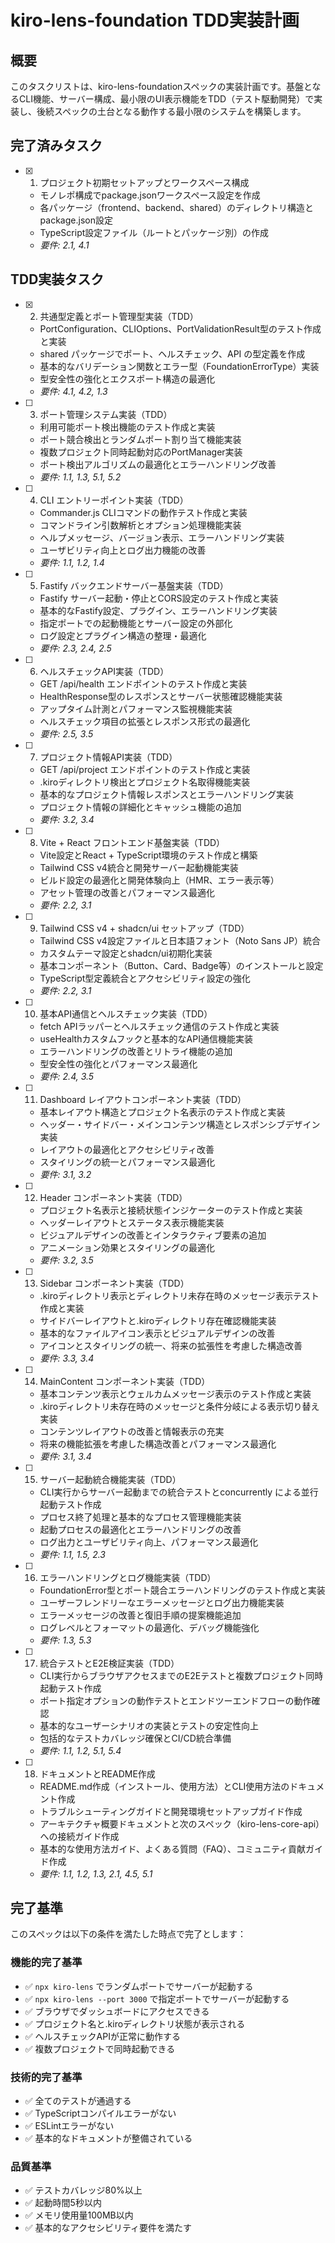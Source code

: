 # kiro-lens-foundation TDD実装計画

## 概要

このタスクリストは、kiro-lens-foundationスペックの実装計画です。基盤となるCLI機能、サーバー構成、最小限のUI表示機能をTDD（テスト駆動開発）で実装し、後続スペックの土台となる動作する最小限のシステムを構築します。

## 完了済みタスク

- [x] 1. プロジェクト初期セットアップとワークスペース構成
  - モノレポ構成でpackage.jsonワークスペース設定を作成
  - 各パッケージ（frontend、backend、shared）のディレクトリ構造とpackage.json設定
  - TypeScript設定ファイル（ルートとパッケージ別）の作成
  - _要件: 2.1, 4.1_

## TDD実装タスク

- [x] 2. 共通型定義とポート管理型実装（TDD）
  - PortConfiguration、CLIOptions、PortValidationResult型のテスト作成と実装
  - shared パッケージでポート、ヘルスチェック、API の型定義を作成
  - 基本的なバリデーション関数とエラー型（FoundationErrorType）実装
  - 型安全性の強化とエクスポート構造の最適化
  - _要件: 4.1, 4.2, 1.3_

- [ ] 3. ポート管理システム実装（TDD）
  - 利用可能ポート検出機能のテスト作成と実装
  - ポート競合検出とランダムポート割り当て機能実装
  - 複数プロジェクト同時起動対応のPortManager実装
  - ポート検出アルゴリズムの最適化とエラーハンドリング改善
  - _要件: 1.1, 1.3, 5.1, 5.2_

- [ ] 4. CLI エントリーポイント実装（TDD）
  - Commander.js CLIコマンドの動作テスト作成と実装
  - コマンドライン引数解析とオプション処理機能実装
  - ヘルプメッセージ、バージョン表示、エラーハンドリング実装
  - ユーザビリティ向上とログ出力機能の改善
  - _要件: 1.1, 1.2, 1.4_

- [ ] 5. Fastify バックエンドサーバー基盤実装（TDD）
  - Fastify サーバー起動・停止とCORS設定のテスト作成と実装
  - 基本的なFastify設定、プラグイン、エラーハンドリング実装
  - 指定ポートでの起動機能とサーバー設定の外部化
  - ログ設定とプラグイン構造の整理・最適化
  - _要件: 2.3, 2.4, 2.5_

- [ ] 6. ヘルスチェックAPI実装（TDD）
  - GET /api/health エンドポイントのテスト作成と実装
  - HealthResponse型のレスポンスとサーバー状態確認機能実装
  - アップタイム計測とパフォーマンス監視機能実装
  - ヘルスチェック項目の拡張とレスポンス形式の最適化
  - _要件: 2.5, 3.5_

- [ ] 7. プロジェクト情報API実装（TDD）
  - GET /api/project エンドポイントのテスト作成と実装
  - .kiroディレクトリ検出とプロジェクト名取得機能実装
  - 基本的なプロジェクト情報レスポンスとエラーハンドリング実装
  - プロジェクト情報の詳細化とキャッシュ機能の追加
  - _要件: 3.2, 3.4_

- [ ] 8. Vite + React フロントエンド基盤実装（TDD）
  - Vite設定とReact + TypeScript環境のテスト作成と構築
  - Tailwind CSS v4統合と開発サーバー起動機能実装
  - ビルド設定の最適化と開発体験向上（HMR、エラー表示等）
  - アセット管理の改善とパフォーマンス最適化
  - _要件: 2.2, 3.1_

- [ ] 9. Tailwind CSS v4 + shadcn/ui セットアップ（TDD）
  - Tailwind CSS v4設定ファイルと日本語フォント（Noto Sans JP）統合
  - カスタムテーマ設定とshadcn/ui初期化実装
  - 基本コンポーネント（Button、Card、Badge等）のインストールと設定
  - TypeScript型定義統合とアクセシビリティ設定の強化
  - _要件: 2.2, 3.1_

- [ ] 10. 基本API通信とヘルスチェック実装（TDD）
  - fetch APIラッパーとヘルスチェック通信のテスト作成と実装
  - useHealthカスタムフックと基本的なAPI通信機能実装
  - エラーハンドリングの改善とリトライ機能の追加
  - 型安全性の強化とパフォーマンス最適化
  - _要件: 2.4, 3.5_

- [ ] 11. Dashboard レイアウトコンポーネント実装（TDD）
  - 基本レイアウト構造とプロジェクト名表示のテスト作成と実装
  - ヘッダー・サイドバー・メインコンテンツ構造とレスポンシブデザイン実装
  - レイアウトの最適化とアクセシビリティ改善
  - スタイリングの統一とパフォーマンス最適化
  - _要件: 3.1, 3.2_

- [ ] 12. Header コンポーネント実装（TDD）
  - プロジェクト名表示と接続状態インジケーターのテスト作成と実装
  - ヘッダーレイアウトとステータス表示機能実装
  - ビジュアルデザインの改善とインタラクティブ要素の追加
  - アニメーション効果とスタイリングの最適化
  - _要件: 3.2, 3.5_

- [ ] 13. Sidebar コンポーネント実装（TDD）
  - .kiroディレクトリ表示とディレクトリ未存在時のメッセージ表示テスト作成と実装
  - サイドバーレイアウトと.kiroディレクトリ存在確認機能実装
  - 基本的なファイルアイコン表示とビジュアルデザインの改善
  - アイコンとスタイリングの統一、将来の拡張性を考慮した構造改善
  - _要件: 3.3, 3.4_

- [ ] 14. MainContent コンポーネント実装（TDD）
  - 基本コンテンツ表示とウェルカムメッセージ表示のテスト作成と実装
  - .kiroディレクトリ未存在時のメッセージと条件分岐による表示切り替え実装
  - コンテンツレイアウトの改善と情報表示の充実
  - 将来の機能拡張を考慮した構造改善とパフォーマンス最適化
  - _要件: 3.1, 3.4_

- [ ] 15. サーバー起動統合機能実装（TDD）
  - CLI実行からサーバー起動までの統合テストとconcurrently による並行起動テスト作成
  - プロセス終了処理と基本的なプロセス管理機能実装
  - 起動プロセスの最適化とエラーハンドリングの改善
  - ログ出力とユーザビリティ向上、パフォーマンス最適化
  - _要件: 1.1, 1.5, 2.3_

- [ ] 16. エラーハンドリングとログ機能実装（TDD）
  - FoundationError型とポート競合エラーハンドリングのテスト作成と実装
  - ユーザーフレンドリーなエラーメッセージとログ出力機能実装
  - エラーメッセージの改善と復旧手順の提案機能追加
  - ログレベルとフォーマットの最適化、デバッグ機能強化
  - _要件: 1.3, 5.3_

- [ ] 17. 統合テストとE2E検証実装（TDD）
  - CLI実行からブラウザアクセスまでのE2Eテストと複数プロジェクト同時起動テスト作成
  - ポート指定オプションの動作テストとエンドツーエンドフローの動作確認
  - 基本的なユーザーシナリオの実装とテストの安定性向上
  - 包括的なテストカバレッジ確保とCI/CD統合準備
  - _要件: 1.1, 1.2, 5.1, 5.4_

- [ ] 18. ドキュメントとREADME作成
  - README.md作成（インストール、使用方法）とCLI使用方法のドキュメント作成
  - トラブルシューティングガイドと開発環境セットアップガイド作成
  - アーキテクチャ概要ドキュメントと次のスペック（kiro-lens-core-api）への接続ガイド作成
  - 基本的な使用方法ガイド、よくある質問（FAQ）、コミュニティ貢献ガイド作成
  - _要件: 1.1, 1.2, 1.3, 2.1, 4.5, 5.1_

## 完了基準

このスペックは以下の条件を満たした時点で完了とします：

### 機能的完了基準

- ✅ `npx kiro-lens` でランダムポートでサーバーが起動する
- ✅ `npx kiro-lens --port 3000` で指定ポートでサーバーが起動する
- ✅ ブラウザでダッシュボードにアクセスできる
- ✅ プロジェクト名と.kiroディレクトリ状態が表示される
- ✅ ヘルスチェックAPIが正常に動作する
- ✅ 複数プロジェクトで同時起動できる

### 技術的完了基準

- ✅ 全てのテストが通過する
- ✅ TypeScriptコンパイルエラーがない
- ✅ ESLintエラーがない
- ✅ 基本的なドキュメントが整備されている

### 品質基準

- ✅ テストカバレッジ80%以上
- ✅ 起動時間5秒以内
- ✅ メモリ使用量100MB以内
- ✅ 基本的なアクセシビリティ要件を満たす
